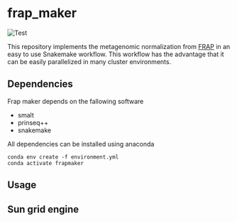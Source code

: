 # frap\_maker

![Test](https://github.com/Adrian-Cantu/frap_maker/workflows/Test/badge.svg)

This repository implements the metagenomic normalization from [FRAP](https://github.com/yinacobian/frap) in an easy to use Snakemake workflow. This workflow has the advantage that it can be easily parallelized in many cluster environments.

## Dependencies

Frap maker depends on the fallowing software

- smalt
- prinseq++
- snakemake

All dependencies can be installed using anaconda
```
conda env create -f environment.yml
conda activate frapmaker
```

## Usage


## Sun grid engine


